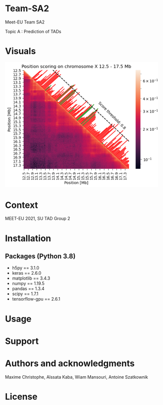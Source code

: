 # Team-SA2

Meet-EU Team SA2

Topic A : Prediction of TADs


# Visuals
![Position scoring on chromosome X 12.5-17.5 kb](/Visuals/pos_score_meeteu_X.png)

# Context
MEET-EU 2021, SU TAD Group 2

# Installation

## Packages (Python 3.8)
* h5py           == 3.1.0
* keras          == 2.6.0
* matplotlib     == 3.4.3
* numpy          == 1.19.5
* pandas         == 1.3.4
* scipy          == 1.7.1
* tensorflow-gpu == 2.6.1

# Usage

# Support

# Authors and acknowledgments
Maxime Christophe, Aïssata Kaba, Wiam Mansouri, Antoine Szatkownik

# License


